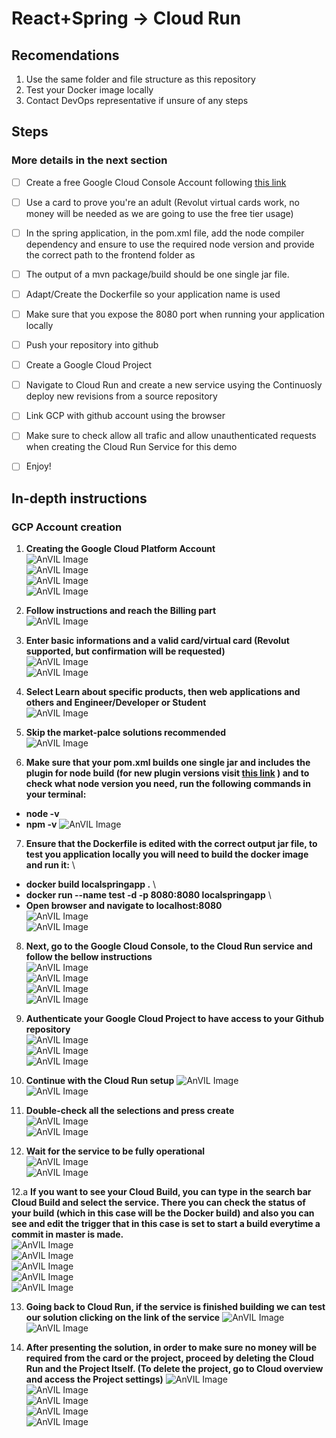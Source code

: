 # React+Spring -> Cloud Run

## Recomendations

1. Use the same folder and file structure as this repository
2. Test your Docker image locally
3. Contact DevOps representative if unsure of any steps

## Steps
### More details in the next section
- [ ] Create a free Google Cloud Console Account following [this link](https://cloud.google.com/gcp?utm_source=google&utm_medium=cpc&utm_campaign=emea-ro-all-ro-bkws-all-all-trial-e-gcp-1011340&utm_content=text-ad-none-any-DEV_c-CRE_597590983635-ADGP_Hybrid+%7C+BKWS+-+EXA+%7C+Txt+~+GCP+~+General_Pure-KWID_43700071033692939-kwd-303045185251-userloc_1011828&utm_term=KW_google%20cloud%20platform%20console-NET_g-PLAC_&gclid=EAIaIQobChMIp-PayPik-QIVmo9oCR2vwQ8wEAAYASAAEgJEifD_BwE&gclsrc=aw.ds)
- [ ] Use a card to prove you're an adult (Revolut virtual cards work, no money will be needed as we are going to use the free tier usage)
- [ ] In the spring application, in the pom.xml file, add the node compiler dependency and ensure to use the required node version and provide the correct path to the frontend folder as 
- [ ] The output of a mvn package/build should be one single jar file.
- [ ] Adapt/Create the Dockerfile so your application name is used
- [ ] Make sure that you expose the 8080 port when running your application locally
- [ ] Push your repository into github
- [ ] Create a Google Cloud Project
- [ ] Navigate to Cloud Run and create a new service usying the Continuosly deploy new revisions from a source repository
- [ ] Link GCP with github account using the browser
- [ ] Make sure to check allow all trafic and allow unauthenticated requests when creating the Cloud Run Service for this demo
- [ ] Enjoy!


## In-depth instructions

### GCP Account creation

1. **Creating the Google Cloud Platform Account** \
![AnVIL Image](/_images/Step1.PNG "Step1") \
![AnVIL Image](/_images/Step2.PNG "Step2") \
![AnVIL Image](/_images/Step3.PNG "Step3") \
![AnVIL Image](/_images/Step4.PNG "Step4") 
 
2. **Follow instructions and reach the Billing part** \
![AnVIL Image](/_images/Step5.PNG "Step5") 


3. **Enter basic informations and a valid card/virtual card (Revolut supported, but confirmation will be requested)** \
![AnVIL Image](/_images/Step6.PNG "Step6") \
![AnVIL Image](/_images/Step7.PNG "Step7") 

4. **Select Learn about specific products, then web applications and others and Engineer/Developer or Student** \
![AnVIL Image](/_images/Step8.PNG "Step8") 

5. **Skip the market-palce solutions recommended** \
![AnVIL Image](/_images/Step9.PNG "Step9")

6. **Make sure that your pom.xml builds one single jar and includes the plugin for node build (for new plugin versions visit [this link](https://mvnrepository.com/artifact/com.github.eirslett/frontend-maven-plugin) ) and to check what node version you need, run the following commands in your terminal:**
- **node -v** 
- **npm -v** 
![AnVIL Image](/_images/POMInstr.PNG "Pom NPM Example")

7. **Ensure that the Dockerfile is edited with the correct output jar file, to test you application locally you will need to build the docker image and run it:** \
- **docker build localspringapp .** \
- **docker run --name test -d -p 8080:8080 localspringapp** \
- **Open browser and navigate to localhost:8080** \
![AnVIL Image](/_images/POMJAR.PNG "Pom NPM Example") \
![AnVIL Image](/_images/DockerInstr.PNG "Pom NPM Example")

8. **Next, go to the Google Cloud Console, to the Cloud Run service and follow the bellow instructions** \
![AnVIL Image](/_images/Step10.PNG "Step10") \
![AnVIL Image](/_images/Step11.PNG "Step11") \
![AnVIL Image](/_images/Step12.PNG "Step12") \
![AnVIL Image](/_images/Step13.PNG "Step13")

9. **Authenticate your Google Cloud Project to have access to your Github repository** \
![AnVIL Image](/_images/Step14.PNG "Step14") \
![AnVIL Image](/_images/Step15.PNG "Step15") \
![AnVIL Image](/_images/Step16.PNG "Step16")

10. **Continue with the Cloud Run setup**
![AnVIL Image](/_images/Step17.PNG "Step17") \
![AnVIL Image](/_images/Step18.PNG "Step18") 

11. **Double-check all the selections and press create** \
![AnVIL Image](/_images/Step19.PNG "Step19") \
![AnVIL Image](/_images/Step20.PNG "Step20") 


12. **Wait for the service to be fully operational** \
![AnVIL Image](/_images/Step21.PNG "Step21") \
![AnVIL Image](/_images/Step23.PNG "Step23") 

12.a **If you want to see your Cloud Build, you can type in the search bar Cloud Build and select the service. There you can check the status of your build (which in this case will be the Docker build) and also you can see and edit the trigger that in this case is set to start a build everytime a commit in master is made.** \
![AnVIL Image](/_images/Step24.PNG "Step24") \
![AnVIL Image](/_images/Step25.PNG "Step25") \
![AnVIL Image](/_images/Step26.PNG "Step26") \
![AnVIL Image](/_images/Step27.PNG "Step27") \
![AnVIL Image](/_images/Step28.PNG "Step28") 

13. **Going back to Cloud Run, if the service is finished building we can test our solution clicking on the link of the service**
![AnVIL Image](/_images/Step29.PNG "Step29") \
![AnVIL Image](/_images/Step30.PNG "Step30") 

14. **After presenting the solution, in order to make sure no money will be required from the card or the project, proceed by deleting the Cloud Run and the Project Itself. (To delete the project, go to Cloud overview and access the Project settings)**
![AnVIL Image](/_images/Step31.PNG "Step31") \
![AnVIL Image](/_images/Step32.PNG "Step32") \
![AnVIL Image](/_images/Step33.PNG "Step33") \
![AnVIL Image](/_images/Step34.PNG "Step34") \
![AnVIL Image](/_images/Step35.PNG "Step35") 


